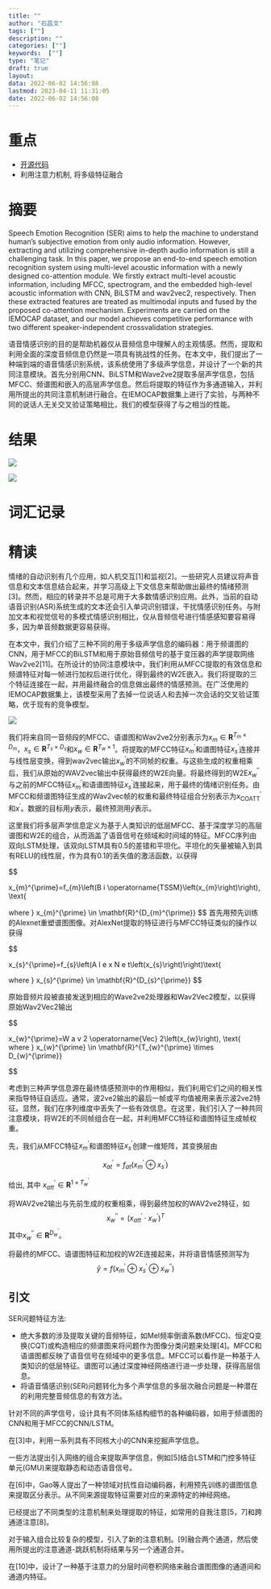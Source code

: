 ```yaml
---
title: ""
author: "石昌文"
tags: [""]
description: ""
categories: [""]
keywords:  [""]
type: "笔记"
draft: true
layout: 
data: 2022-06-02 14:56:08
lastmod: 2023-04-11 11:31:05
date: 2022-06-02 14:56:08
---
```


# 重点

- [开源代码](https://github.com/vincent-zhq/ca-mser)
- 利用注意力机制, 将多级特征融合

# 摘要

Speech Emotion Recognition (SER) aims to help the machine to understand human’s subjective emotion from only audio information. However, extracting and utilizing comprehensive in-depth audio information is still a challenging task. In this paper, we propose an end-to-end speech emotion recognition system using multi-level acoustic information with a newly designed co-attention module. We firstly extract multi-level acoustic information, including MFCC, spectrogram, and the embedded high-level acoustic information with CNN, BiLSTM and wav2vec2, respectively. Then these extracted features are treated as multimodal inputs and fused by the proposed co-attention mechanism. Experiments are carried on the IEMOCAP dataset, and our model achieves competitive performance with two different speaker-independent crossvalidation strategies. 

语音情感识别的目的是帮助机器仅从音频信息中理解人的主观情感。然而，提取和利用全面的深度音频信息仍然是一项具有挑战性的任务。在本文中，我们提出了一种端到端的语音情感识别系统，该系统使用了多级声学信息，并设计了一个新的共同注意模块。首先分别用CNN、BiLSTM和Wave2ve2提取多层声学信息，包括MFCC、频谱图和嵌入的高层声学信息。然后将提取的特征作为多通道输入，并利用所提出的共同注意机制进行融合。在IEMOCAP数据集上进行了实验，与两种不同的说话人无关交叉验证策略相比，我们的模型获得了与之相当的性能。

# 结果

![]({26}_Speech%20Emotion%20Recognition%20with%20Co-Attention%20Based%20Multi-Level%20Acoustic%20Information@zouSpeechEmotionRecognition2022.assets/image-20220602163947.png)

![]({26}_Speech%20Emotion%20Recognition%20with%20Co-Attention%20Based%20Multi-Level%20Acoustic%20Information@zouSpeechEmotionRecognition2022.assets/image-20220602163959.png)

# 词汇记录

# 精读

情绪的自动识别有几个应用，如人机交互[1]和监视[2]。一些研究人员建议将声音信息和文本信息结合起来，并学习高级上下文信息来帮助做出最终的情绪预测[3]。然而，相应的转录并不总是可用于大多数情感识别应用。此外，当前的自动语音识别(ASR)系统生成的文本还会引入单词识别错误，干扰情感识别任务。与附加文本和视觉信号的多模式情感识别相比，仅从音频信号进行情感感知要容易得多，因为单音频数据更容易获得。

在本文中，我们介绍了三种不同的用于多级声学信息的编码器：用于频谱图的CNN，用于MFCC的BiLSTM和用于原始音频信号的基于变压器的声学提取网络Wav2ve2[11]。在所设计的协同注意模块中，我们利用从MFCC提取的有效信息和频谱特征对每一帧进行加权后进行优化，得到最终的W2E嵌入。我们将提取的三个特征连接在一起，并用最终融合的信息做出最终的情感预测。在广泛使用的IEMOCAP数据集上，该模型采用了去掉一位说话人和去掉一次会话的交叉验证策略，优于现有的竞争模型。

![]({26}_Speech%20Emotion%20Recognition%20with%20Co-Attention%20Based%20Multi-Level%20Acoustic%20Information@zouSpeechEmotionRecognition2022.assets/image-20220602154158.png)

我们将来自同一音频段的MFCC、语谱图和Wav2ve2分别表示为$x_{m}\in\mathbf{R}^{T_{m}\times D_{m}}$，$x_{s}\in\mathbf{R}^{T_{s}\times D_{s}}$和$x_{w}\in\mathbf{R}^{T_{w}\times 1}$。将提取的MFCC特征$x_{m}^{\prime}$和谱图特征$x_{s}^{\prime}$连接并与线性层变换，得到wav2vec输出$x_{w}^{\prime}$的不同帧的权重。与这些生成的权重相乘后，我们从原始的WAV2vec输出中获得最终的W2E向量。将最终得到的W2E$x_{w}^{\prime\prime}$与之前的MFCC特征$x_{m}^{\prime}$和语谱图特征$x_{s}^{\prime}$连接起来，用于最终的情绪识别任务。由MFCC和频谱图特征生成的Wav2vec帧的权重和最终特征组合分别表示为$x_{\text{COATT}}^{\prime}$和$x^{\prime}$。数据的目标用$y$表示，最终预测用$\hat{y}$表示。

这里我们将多层声学信息定义为基于人类知识的低层MFCC、基于深度学习的高层谱图和W2E的组合，从而涵盖了语音信号在频域和时间域的特征。MFCC序列由双向LSTM处理，该双向LSTM具有0.5的差错和平坦化。平坦化的矢量被输入到具有RELU的线性层，作为具有0.1的丢失值的激活函数，以获得

$$

x_{m}^{\prime}=f_{m}\left(B i \operatorname{TSSM}\left(x_{m}\right)\right), \text{ 

 where  } x_{m}^{\prime} \in \mathbf{R}^{D_{m}^{\prime}}
$$
首先用预先训练的Alexnet重塑谱图图像。对AlexNet提取的特征进行与MFCC特征类似的操作以获得

$$

x_{s}^{\prime}=f_{s}\left(A l e x N e t\left(x_{s}\right)\right)\text{ 

 where  } x_{s}^{\prime} \in \mathbf{R}^{D_{s}^{\prime}}
$$

原始音频片段被直接发送到相应的Wave2ve2处理器和Wav2Vec2模型，以获得原始Wav2Vec2输出

$$

x_{w}^{\prime}=W a v 2 \operatorname{Vec} 2\left(x_{w}\right), \text{  where  } x_{w}^{\prime} \in \mathbf{R}^{T_{w}^{\prime} \times D_{w}^{\prime}}

$$

考虑到三种声学信息源在最终情感预测中的作用相似，我们利用它们之间的相关性来指导特征自适应。通常，波2ve2输出的最后一帧或平均值被用来表示波2ve2特征。显然，我们在序列维度中丢失了一些有效信息。在这里，我们引入了一种共同注意模块，将W2E的不同帧组合在一起，并利用MFCC特征和谱图特征生成帧权重。

先，我们从MFCC特征$x_{m}^{\prime}$和谱图特征$x_{s}^{\prime}$创建一维矩阵，其变换层由

$$x_{a t}^{\prime}=f_{a t}\left(x_{m}^{\prime}\oplus x_{s}^{\prime}\right)$$

给出, 其中 $x_{att}^{\prime} \in \mathbf{R}^{1\times T_{w}^{\prime}}$

将WAV2ve2输出与先前生成的权重相乘，得到最终加权的WAV2ve2特征，如$$x_{w}^{\prime\prime}=\left(x_{a t t}^{\prime}\cdot x_{w}^{\prime}\right)^{T}$$其中$x_{w}^{\prime\prime}\in\mathbf{R}^{D_{w}^{\prime}}$。

将最终的MFCC、语谱图特征和加权的W2E连接起来，并将语音情感预测写为$$\hat{y}=f\left(x_{m}^{\prime}\oplus x_{s}^{\prime}\oplus x_{w}^{\prime\prime}\right)$$

## 引文

SER问题特征方法: 

- 绝大多数的涉及提取关键的音频特征，如Mel频率倒谱系数(MFCC)、恒定Q变换(CQT)或构造相应的频谱图来将问题作为图像分类问题来处理[4]。MFCC和语谱图都反映了语音信号在频域中的更多信息。MFCC可以看作是一种基于人类知识的低层特征。谱图可以通过深度神经网络进行进一步处理，获得高层信息。
- 将语音情感识别(SER)问题转化为多个声学信息的多层次融合问题是一种潜在的利用完整音频信息的有效方法。


针对不同的声学信号，设计具有不同体系结构细节的各种编码器，如用于频谱图的CNN和用于MFCC的CNN/LSTM。

在[3]中，利用一系列具有不同核大小的CNN来挖掘声学信息。

一些方法提出引入网络的组合来提取声学信息，例如[5]结合LSTM和门控多特征单元(GMU)来提取静态和动态语音信号。

在[6]中，Gao等人提出了一种领域对抗性自动编码器，利用预先训练的谱图信息来提取区分表示。从不同来源提取特征需要对应的来源特定的神经网络。

已经提出了不同类型的注意机制来处理提取的特征，如常用的自我注意[5，7]和跨通道注意[8]。

对于输入组合比较复杂的模型，引入了新的注意机制。[9]融合两个通道，然后使用所提出的注意通道-跳跃机制将结果与另一个通道合并。

在[10]中，设计了一种基于注意力的分层时间卷积网络来融合谱图图像的通道间和通道内特征。
